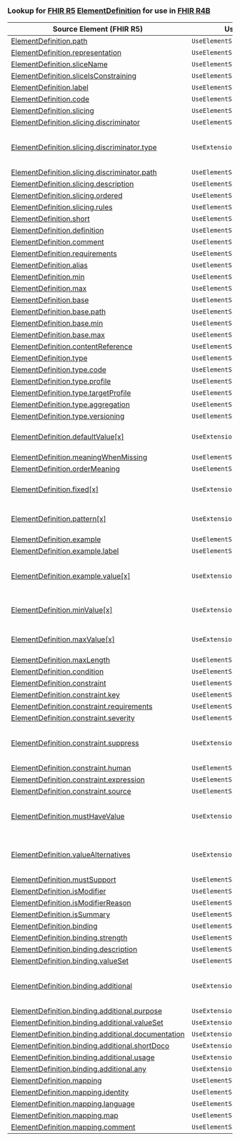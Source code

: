 ### Lookup for [FHIR R5](https://hl7.org/fhir/R5/) [ElementDefinition](https://hl7.org/fhir/R5/ElementDefinition.html) for use in [FHIR R4B](https://hl7.org/fhir/R4B/)

| Source Element (FHIR R5) | Usage | Target |
| -------------- | ----- | ------ |
| [ElementDefinition.path](https://hl7.org/fhir/R5/ElementDefinition.html#resource) | `UseElementSameName` | [ElementDefinition.path](https://hl7.org/fhir/R4B/ElementDefinition.html#resource) |
| [ElementDefinition.representation](https://hl7.org/fhir/R5/ElementDefinition.html#resource) | `UseElementSameName` | [ElementDefinition.representation](https://hl7.org/fhir/R4B/ElementDefinition.html#resource) |
| [ElementDefinition.sliceName](https://hl7.org/fhir/R5/ElementDefinition.html#resource) | `UseElementSameName` | [ElementDefinition.sliceName](https://hl7.org/fhir/R4B/ElementDefinition.html#resource) |
| [ElementDefinition.sliceIsConstraining](https://hl7.org/fhir/R5/ElementDefinition.html#resource) | `UseElementSameName` | [ElementDefinition.sliceIsConstraining](https://hl7.org/fhir/R4B/ElementDefinition.html#resource) |
| [ElementDefinition.label](https://hl7.org/fhir/R5/ElementDefinition.html#resource) | `UseElementSameName` | [ElementDefinition.label](https://hl7.org/fhir/R4B/ElementDefinition.html#resource) |
| [ElementDefinition.code](https://hl7.org/fhir/R5/ElementDefinition.html#resource) | `UseElementSameName` | [ElementDefinition.code](https://hl7.org/fhir/R4B/ElementDefinition.html#resource) |
| [ElementDefinition.slicing](https://hl7.org/fhir/R5/ElementDefinition.html#resource) | `UseElementSameName` | [ElementDefinition.slicing](https://hl7.org/fhir/R4B/ElementDefinition.html#resource) |
| [ElementDefinition.slicing.discriminator](https://hl7.org/fhir/R5/ElementDefinition.html#resource) | `UseElementSameName` | [ElementDefinition.slicing.discriminator](https://hl7.org/fhir/R4B/ElementDefinition.html#resource) |
| [ElementDefinition.slicing.discriminator.type](https://hl7.org/fhir/R5/ElementDefinition.html#resource) | `UseExtension` | [http://hl7.org/fhir/5.0/StructureDefinition/extension-ElementDefinition.slicing.discriminator.type](StructureDefinition-ext-R5-ElementDefinition.sl.di.type.html) |
| [ElementDefinition.slicing.discriminator.path](https://hl7.org/fhir/R5/ElementDefinition.html#resource) | `UseElementSameName` | [ElementDefinition.slicing.discriminator.path](https://hl7.org/fhir/R4B/ElementDefinition.html#resource) |
| [ElementDefinition.slicing.description](https://hl7.org/fhir/R5/ElementDefinition.html#resource) | `UseElementSameName` | [ElementDefinition.slicing.description](https://hl7.org/fhir/R4B/ElementDefinition.html#resource) |
| [ElementDefinition.slicing.ordered](https://hl7.org/fhir/R5/ElementDefinition.html#resource) | `UseElementSameName` | [ElementDefinition.slicing.ordered](https://hl7.org/fhir/R4B/ElementDefinition.html#resource) |
| [ElementDefinition.slicing.rules](https://hl7.org/fhir/R5/ElementDefinition.html#resource) | `UseElementSameName` | [ElementDefinition.slicing.rules](https://hl7.org/fhir/R4B/ElementDefinition.html#resource) |
| [ElementDefinition.short](https://hl7.org/fhir/R5/ElementDefinition.html#resource) | `UseElementSameName` | [ElementDefinition.short](https://hl7.org/fhir/R4B/ElementDefinition.html#resource) |
| [ElementDefinition.definition](https://hl7.org/fhir/R5/ElementDefinition.html#resource) | `UseElementSameName` | [ElementDefinition.definition](https://hl7.org/fhir/R4B/ElementDefinition.html#resource) |
| [ElementDefinition.comment](https://hl7.org/fhir/R5/ElementDefinition.html#resource) | `UseElementSameName` | [ElementDefinition.comment](https://hl7.org/fhir/R4B/ElementDefinition.html#resource) |
| [ElementDefinition.requirements](https://hl7.org/fhir/R5/ElementDefinition.html#resource) | `UseElementSameName` | [ElementDefinition.requirements](https://hl7.org/fhir/R4B/ElementDefinition.html#resource) |
| [ElementDefinition.alias](https://hl7.org/fhir/R5/ElementDefinition.html#resource) | `UseElementSameName` | [ElementDefinition.alias](https://hl7.org/fhir/R4B/ElementDefinition.html#resource) |
| [ElementDefinition.min](https://hl7.org/fhir/R5/ElementDefinition.html#resource) | `UseElementSameName` | [ElementDefinition.min](https://hl7.org/fhir/R4B/ElementDefinition.html#resource) |
| [ElementDefinition.max](https://hl7.org/fhir/R5/ElementDefinition.html#resource) | `UseElementSameName` | [ElementDefinition.max](https://hl7.org/fhir/R4B/ElementDefinition.html#resource) |
| [ElementDefinition.base](https://hl7.org/fhir/R5/ElementDefinition.html#resource) | `UseElementSameName` | [ElementDefinition.base](https://hl7.org/fhir/R4B/ElementDefinition.html#resource) |
| [ElementDefinition.base.path](https://hl7.org/fhir/R5/ElementDefinition.html#resource) | `UseElementSameName` | [ElementDefinition.base.path](https://hl7.org/fhir/R4B/ElementDefinition.html#resource) |
| [ElementDefinition.base.min](https://hl7.org/fhir/R5/ElementDefinition.html#resource) | `UseElementSameName` | [ElementDefinition.base.min](https://hl7.org/fhir/R4B/ElementDefinition.html#resource) |
| [ElementDefinition.base.max](https://hl7.org/fhir/R5/ElementDefinition.html#resource) | `UseElementSameName` | [ElementDefinition.base.max](https://hl7.org/fhir/R4B/ElementDefinition.html#resource) |
| [ElementDefinition.contentReference](https://hl7.org/fhir/R5/ElementDefinition.html#resource) | `UseElementSameName` | [ElementDefinition.contentReference](https://hl7.org/fhir/R4B/ElementDefinition.html#resource) |
| [ElementDefinition.type](https://hl7.org/fhir/R5/ElementDefinition.html#resource) | `UseElementSameName` | [ElementDefinition.type](https://hl7.org/fhir/R4B/ElementDefinition.html#resource) |
| [ElementDefinition.type.code](https://hl7.org/fhir/R5/ElementDefinition.html#resource) | `UseElementSameName` | [ElementDefinition.type.code](https://hl7.org/fhir/R4B/ElementDefinition.html#resource) |
| [ElementDefinition.type.profile](https://hl7.org/fhir/R5/ElementDefinition.html#resource) | `UseElementSameName` | [ElementDefinition.type.profile](https://hl7.org/fhir/R4B/ElementDefinition.html#resource) |
| [ElementDefinition.type.targetProfile](https://hl7.org/fhir/R5/ElementDefinition.html#resource) | `UseElementSameName` | [ElementDefinition.type.targetProfile](https://hl7.org/fhir/R4B/ElementDefinition.html#resource) |
| [ElementDefinition.type.aggregation](https://hl7.org/fhir/R5/ElementDefinition.html#resource) | `UseElementSameName` | [ElementDefinition.type.aggregation](https://hl7.org/fhir/R4B/ElementDefinition.html#resource) |
| [ElementDefinition.type.versioning](https://hl7.org/fhir/R5/ElementDefinition.html#resource) | `UseElementSameName` | [ElementDefinition.type.versioning](https://hl7.org/fhir/R4B/ElementDefinition.html#resource) |
| [ElementDefinition.defaultValue[x]](https://hl7.org/fhir/R5/ElementDefinition.html#resource) | `UseExtension` | [http://hl7.org/fhir/5.0/StructureDefinition/extension-ElementDefinition.defaultValue](StructureDefinition-ext-R5-ElementDefinition.defaultValue.html) |
| [ElementDefinition.meaningWhenMissing](https://hl7.org/fhir/R5/ElementDefinition.html#resource) | `UseElementSameName` | [ElementDefinition.meaningWhenMissing](https://hl7.org/fhir/R4B/ElementDefinition.html#resource) |
| [ElementDefinition.orderMeaning](https://hl7.org/fhir/R5/ElementDefinition.html#resource) | `UseElementSameName` | [ElementDefinition.orderMeaning](https://hl7.org/fhir/R4B/ElementDefinition.html#resource) |
| [ElementDefinition.fixed[x]](https://hl7.org/fhir/R5/ElementDefinition.html#resource) | `UseExtension` | [http://hl7.org/fhir/5.0/StructureDefinition/extension-ElementDefinition.fixed](StructureDefinition-ext-R5-ElementDefinition.fixed.html) |
| [ElementDefinition.pattern[x]](https://hl7.org/fhir/R5/ElementDefinition.html#resource) | `UseExtension` | [http://hl7.org/fhir/5.0/StructureDefinition/extension-ElementDefinition.pattern](StructureDefinition-ext-R5-ElementDefinition.pattern.html) |
| [ElementDefinition.example](https://hl7.org/fhir/R5/ElementDefinition.html#resource) | `UseElementSameName` | [ElementDefinition.example](https://hl7.org/fhir/R4B/ElementDefinition.html#resource) |
| [ElementDefinition.example.label](https://hl7.org/fhir/R5/ElementDefinition.html#resource) | `UseElementSameName` | [ElementDefinition.example.label](https://hl7.org/fhir/R4B/ElementDefinition.html#resource) |
| [ElementDefinition.example.value[x]](https://hl7.org/fhir/R5/ElementDefinition.html#resource) | `UseExtension` | [http://hl7.org/fhir/5.0/StructureDefinition/extension-ElementDefinition.example.value](StructureDefinition-ext-R5-ElementDefinition.ex.value.html) |
| [ElementDefinition.minValue[x]](https://hl7.org/fhir/R5/ElementDefinition.html#resource) | `UseExtension` | [http://hl7.org/fhir/5.0/StructureDefinition/extension-ElementDefinition.minValue](StructureDefinition-ext-R5-ElementDefinition.minValue.html) |
| [ElementDefinition.maxValue[x]](https://hl7.org/fhir/R5/ElementDefinition.html#resource) | `UseExtension` | [http://hl7.org/fhir/5.0/StructureDefinition/extension-ElementDefinition.maxValue](StructureDefinition-ext-R5-ElementDefinition.maxValue.html) |
| [ElementDefinition.maxLength](https://hl7.org/fhir/R5/ElementDefinition.html#resource) | `UseElementSameName` | [ElementDefinition.maxLength](https://hl7.org/fhir/R4B/ElementDefinition.html#resource) |
| [ElementDefinition.condition](https://hl7.org/fhir/R5/ElementDefinition.html#resource) | `UseElementSameName` | [ElementDefinition.condition](https://hl7.org/fhir/R4B/ElementDefinition.html#resource) |
| [ElementDefinition.constraint](https://hl7.org/fhir/R5/ElementDefinition.html#resource) | `UseElementSameName` | [ElementDefinition.constraint](https://hl7.org/fhir/R4B/ElementDefinition.html#resource) |
| [ElementDefinition.constraint.key](https://hl7.org/fhir/R5/ElementDefinition.html#resource) | `UseElementSameName` | [ElementDefinition.constraint.key](https://hl7.org/fhir/R4B/ElementDefinition.html#resource) |
| [ElementDefinition.constraint.requirements](https://hl7.org/fhir/R5/ElementDefinition.html#resource) | `UseElementSameName` | [ElementDefinition.constraint.requirements](https://hl7.org/fhir/R4B/ElementDefinition.html#resource) |
| [ElementDefinition.constraint.severity](https://hl7.org/fhir/R5/ElementDefinition.html#resource) | `UseElementSameName` | [ElementDefinition.constraint.severity](https://hl7.org/fhir/R4B/ElementDefinition.html#resource) |
| [ElementDefinition.constraint.suppress](https://hl7.org/fhir/R5/ElementDefinition.html#resource) | `UseExtension` | [http://hl7.org/fhir/5.0/StructureDefinition/extension-ElementDefinition.constraint.suppress](StructureDefinition-ext-R5-ElementDefinition.co.suppress.html) |
| [ElementDefinition.constraint.human](https://hl7.org/fhir/R5/ElementDefinition.html#resource) | `UseElementSameName` | [ElementDefinition.constraint.human](https://hl7.org/fhir/R4B/ElementDefinition.html#resource) |
| [ElementDefinition.constraint.expression](https://hl7.org/fhir/R5/ElementDefinition.html#resource) | `UseElementSameName` | [ElementDefinition.constraint.expression](https://hl7.org/fhir/R4B/ElementDefinition.html#resource) |
| [ElementDefinition.constraint.source](https://hl7.org/fhir/R5/ElementDefinition.html#resource) | `UseElementSameName` | [ElementDefinition.constraint.source](https://hl7.org/fhir/R4B/ElementDefinition.html#resource) |
| [ElementDefinition.mustHaveValue](https://hl7.org/fhir/R5/ElementDefinition.html#resource) | `UseExtension` | [http://hl7.org/fhir/5.0/StructureDefinition/extension-ElementDefinition.mustHaveValue](StructureDefinition-ext-R5-ElementDefinition.mustHaveValue.html) |
| [ElementDefinition.valueAlternatives](https://hl7.org/fhir/R5/ElementDefinition.html#resource) | `UseExtension` | [http://hl7.org/fhir/5.0/StructureDefinition/extension-ElementDefinition.valueAlternatives](StructureDefinition-ext-R5-ElementDefinition.valueAlternatives.html) |
| [ElementDefinition.mustSupport](https://hl7.org/fhir/R5/ElementDefinition.html#resource) | `UseElementSameName` | [ElementDefinition.mustSupport](https://hl7.org/fhir/R4B/ElementDefinition.html#resource) |
| [ElementDefinition.isModifier](https://hl7.org/fhir/R5/ElementDefinition.html#resource) | `UseElementSameName` | [ElementDefinition.isModifier](https://hl7.org/fhir/R4B/ElementDefinition.html#resource) |
| [ElementDefinition.isModifierReason](https://hl7.org/fhir/R5/ElementDefinition.html#resource) | `UseElementSameName` | [ElementDefinition.isModifierReason](https://hl7.org/fhir/R4B/ElementDefinition.html#resource) |
| [ElementDefinition.isSummary](https://hl7.org/fhir/R5/ElementDefinition.html#resource) | `UseElementSameName` | [ElementDefinition.isSummary](https://hl7.org/fhir/R4B/ElementDefinition.html#resource) |
| [ElementDefinition.binding](https://hl7.org/fhir/R5/ElementDefinition.html#resource) | `UseElementSameName` | [ElementDefinition.binding](https://hl7.org/fhir/R4B/ElementDefinition.html#resource) |
| [ElementDefinition.binding.strength](https://hl7.org/fhir/R5/ElementDefinition.html#resource) | `UseElementSameName` | [ElementDefinition.binding.strength](https://hl7.org/fhir/R4B/ElementDefinition.html#resource) |
| [ElementDefinition.binding.description](https://hl7.org/fhir/R5/ElementDefinition.html#resource) | `UseElementSameName` | [ElementDefinition.binding.description](https://hl7.org/fhir/R4B/ElementDefinition.html#resource) |
| [ElementDefinition.binding.valueSet](https://hl7.org/fhir/R5/ElementDefinition.html#resource) | `UseElementSameName` | [ElementDefinition.binding.valueSet](https://hl7.org/fhir/R4B/ElementDefinition.html#resource) |
| [ElementDefinition.binding.additional](https://hl7.org/fhir/R5/ElementDefinition.html#resource) | `UseExtension` | [http://hl7.org/fhir/5.0/StructureDefinition/extension-ElementDefinition.binding.additional](StructureDefinition-ext-R5-ElementDefinition.bi.additional.html) |
| [ElementDefinition.binding.additional.purpose](https://hl7.org/fhir/R5/ElementDefinition.html#resource) | `UseExtensionFromAncestor` | - |
| [ElementDefinition.binding.additional.valueSet](https://hl7.org/fhir/R5/ElementDefinition.html#resource) | `UseExtensionFromAncestor` | - |
| [ElementDefinition.binding.additional.documentation](https://hl7.org/fhir/R5/ElementDefinition.html#resource) | `UseExtensionFromAncestor` | - |
| [ElementDefinition.binding.additional.shortDoco](https://hl7.org/fhir/R5/ElementDefinition.html#resource) | `UseExtensionFromAncestor` | - |
| [ElementDefinition.binding.additional.usage](https://hl7.org/fhir/R5/ElementDefinition.html#resource) | `UseExtensionFromAncestor` | - |
| [ElementDefinition.binding.additional.any](https://hl7.org/fhir/R5/ElementDefinition.html#resource) | `UseExtensionFromAncestor` | - |
| [ElementDefinition.mapping](https://hl7.org/fhir/R5/ElementDefinition.html#resource) | `UseElementSameName` | [ElementDefinition.mapping](https://hl7.org/fhir/R4B/ElementDefinition.html#resource) |
| [ElementDefinition.mapping.identity](https://hl7.org/fhir/R5/ElementDefinition.html#resource) | `UseElementSameName` | [ElementDefinition.mapping.identity](https://hl7.org/fhir/R4B/ElementDefinition.html#resource) |
| [ElementDefinition.mapping.language](https://hl7.org/fhir/R5/ElementDefinition.html#resource) | `UseElementSameName` | [ElementDefinition.mapping.language](https://hl7.org/fhir/R4B/ElementDefinition.html#resource) |
| [ElementDefinition.mapping.map](https://hl7.org/fhir/R5/ElementDefinition.html#resource) | `UseElementSameName` | [ElementDefinition.mapping.map](https://hl7.org/fhir/R4B/ElementDefinition.html#resource) |
| [ElementDefinition.mapping.comment](https://hl7.org/fhir/R5/ElementDefinition.html#resource) | `UseElementSameName` | [ElementDefinition.mapping.comment](https://hl7.org/fhir/R4B/ElementDefinition.html#resource) |
